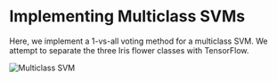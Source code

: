# Implementing Multiclass SVMs

Here, we implement a 1-vs-all voting method for a multiclass SVM.  We attempt to separate the three Iris flower classes with TensorFlow.

![Multiclass SVM](https://github.com/nfmcclure/tensorflow_cookbook/blob/master/04_Support_Vector_Machines/images/06_multiclass_svm.png "Multiclass SVM")
